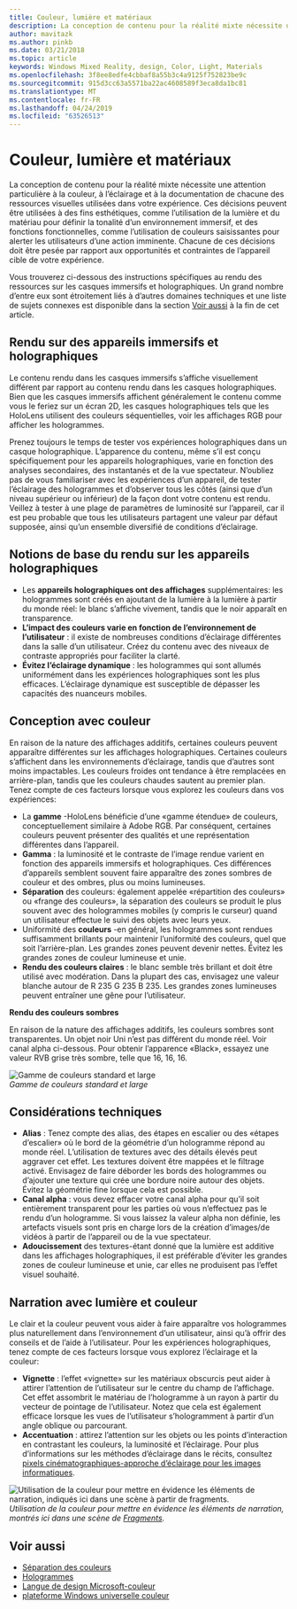 ```yaml
---
title: Couleur, lumière et matériaux
description: La conception de contenu pour la réalité mixte nécessite une attention particulière à la couleur, à l’éclairage et à la documentation de chacune des ressources visuelles utilisées dans votre expérience.
author: mavitazk
ms.author: pinkb
ms.date: 03/21/2018
ms.topic: article
keywords: Windows Mixed Reality, design, Color, Light, Materials
ms.openlocfilehash: 3f8ee8edfe4cbbaf8a55b3c4a9125f752823be9c
ms.sourcegitcommit: 915d3cc63a5571ba22ac4608589f3eca8da1bc81
ms.translationtype: MT
ms.contentlocale: fr-FR
ms.lasthandoff: 04/24/2019
ms.locfileid: "63526513"
---
```

# <a name="color-light-and-materials"></a>Couleur, lumière et matériaux

La conception de contenu pour la réalité mixte nécessite une attention particulière à la couleur, à l’éclairage et à la documentation de chacune des ressources visuelles utilisées dans votre expérience. Ces décisions peuvent être utilisées à des fins esthétiques, comme l’utilisation de la lumière et du matériau pour définir la tonalité d’un environnement immersif, et des fonctions fonctionnelles, comme l’utilisation de couleurs saisissantes pour alerter les utilisateurs d’une action imminente. Chacune de ces décisions doit être pesée par rapport aux opportunités et contraintes de l’appareil cible de votre expérience.

Vous trouverez ci-dessous des instructions spécifiques au rendu des ressources sur les casques immersifs et holographiques. Un grand nombre d’entre eux sont étroitement liés à d’autres domaines techniques et une liste de sujets connexes est disponible dans la section [Voir aussi](color,-light-and-materials.md#see-also) à la fin de cet article.

## <a name="rendering-on-immersive-vs-holographic-devices"></a>Rendu sur des appareils immersifs et holographiques

Le contenu rendu dans les casques immersifs s’affiche visuellement différent par rapport au contenu rendu dans les casques holographiques. Bien que les casques immersifs affichent généralement le contenu comme vous le feriez sur un écran 2D, les casques holographiques tels que les HoloLens utilisent des couleurs séquentielles, voir les affichages RGB pour afficher les hologrammes.

Prenez toujours le temps de tester vos expériences holographiques dans un casque holographique. L’apparence du contenu, même s’il est conçu spécifiquement pour les appareils holographiques, varie en fonction des analyses secondaires, des instantanés et de la vue spectateur. N’oubliez pas de vous familiariser avec les expériences d’un appareil, de tester l’éclairage des hologrammes et d’observer tous les côtés (ainsi que d’un niveau supérieur ou inférieur) de la façon dont votre contenu est rendu. Veillez à tester à une plage de paramètres de luminosité sur l’appareil, car il est peu probable que tous les utilisateurs partagent une valeur par défaut supposée, ainsi qu’un ensemble diversifié de conditions d’éclairage.

## <a name="fundamentals-of-rendering-on-holographic-devices"></a>Notions de base du rendu sur les appareils holographiques
* Les **appareils holographiques ont des affichages** supplémentaires: les hologrammes sont créés en ajoutant de la lumière à la lumière à partir du monde réel: le blanc s’affiche vivement, tandis que le noir apparaît en transparence.
* **L’impact des couleurs varie en fonction de l’environnement de l’utilisateur** : il existe de nombreuses conditions d’éclairage différentes dans la salle d’un utilisateur. Créez du contenu avec des niveaux de contraste appropriés pour faciliter la clarté.
* **Évitez l’éclairage dynamique** : les hologrammes qui sont allumés uniformément dans les expériences holographiques sont les plus efficaces. L’éclairage dynamique est susceptible de dépasser les capacités des nuanceurs mobiles.

## <a name="designing-with-color"></a>Conception avec couleur

En raison de la nature des affichages additifs, certaines couleurs peuvent apparaître différentes sur les affichages holographiques. Certaines couleurs s’affichent dans les environnements d’éclairage, tandis que d’autres sont moins impactables. Les couleurs froides ont tendance à être remplacées en arrière-plan, tandis que les couleurs chaudes sautent au premier plan. Tenez compte de ces facteurs lorsque vous explorez les couleurs dans vos expériences:
* La **gamme** -HoloLens bénéficie d’une «gamme étendue» de couleurs, conceptuellement similaire à Adobe RGB. Par conséquent, certaines couleurs peuvent présenter des qualités et une représentation différentes dans l’appareil.
* **Gamma** : la luminosité et le contraste de l’image rendue varient en fonction des appareils immersifs et holographiques. Ces différences d’appareils semblent souvent faire apparaître des zones sombres de couleur et des ombres, plus ou moins lumineuses.
* **Séparation** des couleurs: également appelée «répartition des couleurs» ou «frange des couleurs», la séparation des couleurs se produit le plus souvent avec des hologrammes mobiles (y compris le curseur) quand un utilisateur effectue le suivi des objets avec leurs yeux.
* Uniformité des **couleurs** -en général, les hologrammes sont rendues suffisamment brillants pour maintenir l’uniformité des couleurs, quel que soit l’arrière-plan. Les grandes zones peuvent devenir nettes. Évitez les grandes zones de couleur lumineuse et unie.
* **Rendu des couleurs claires** : le blanc semble très brillant et doit être utilisé avec modération. Dans la plupart des cas, envisagez une valeur blanche autour de R 235 G 235 B 235. Les grandes zones lumineuses peuvent entraîner une gêne pour l’utilisateur.

**Rendu des couleurs sombres**

En raison de la nature des affichages additifs, les couleurs sombres sont transparentes. Un objet noir Uni n’est pas différent du monde réel. Voir canal alpha ci-dessous. Pour obtenir l’apparence «Black», essayez une valeur RVB grise très sombre, telle que 16, 16, 16.

![Gamme de couleurs standard et large](images/640px-widegamut.png)<br>
*Gamme de couleurs standard et large*

## <a name="technical-considerations"></a>Considérations techniques
* **Alias** : Tenez compte des alias, des étapes en escalier ou des «étapes d’escalier» où le bord de la géométrie d’un hologramme répond au monde réel. L’utilisation de textures avec des détails élevés peut aggraver cet effet. Les textures doivent être mappées et le filtrage activé. Envisagez de faire déborder les bords des hologrammes ou d’ajouter une texture qui crée une bordure noire autour des objets. Évitez la géométrie fine lorsque cela est possible.
* **Canal alpha** : vous devez effacer votre canal alpha pour qu’il soit entièrement transparent pour les parties où vous n’effectuez pas le rendu d’un hologramme. Si vous laissez la valeur alpha non définie, les artefacts visuels sont pris en charge lors de la création d’images/de vidéos à partir de l’appareil ou de la vue spectateur.
* **Adoucissement** des textures-étant donné que la lumière est additive dans les affichages holographiques, il est préférable d’éviter les grandes zones de couleur lumineuse et unie, car elles ne produisent pas l’effet visuel souhaité.

## <a name="storytelling-with-light-and-color"></a>Narration avec lumière et couleur

Le clair et la couleur peuvent vous aider à faire apparaître vos hologrammes plus naturellement dans l’environnement d’un utilisateur, ainsi qu’à offrir des conseils et de l’aide à l’utilisateur. Pour les expériences holographiques, tenez compte de ces facteurs lorsque vous explorez l’éclairage et la couleur:
* **Vignette** : l’effet «vignette» sur les matériaux obscurcis peut aider à attirer l’attention de l’utilisateur sur le centre du champ de l’affichage. Cet effet assombrit le matériau de l’hologramme à un rayon à partir du vecteur de pointage de l’utilisateur. Notez que cela est également efficace lorsque les vues de l’utilisateur s’hologramment à partir d’un angle oblique ou parcourant.
* **Accentuation** : attirez l’attention sur les objets ou les points d’interaction en contrastant les couleurs, la luminosité et l’éclairage. Pour plus d’informations sur les méthodes d’éclairage dans le récits, consultez [pixels cinématographiques-approche d’éclairage pour les images informatiques](http://media.siggraph.org/education/cgsource/Archive/ConfereceCourses/S96/course30.pdf).

![Utilisation de la couleur pour mettre en évidence les éléments de narration, indiqués ici dans une scène à partir de fragments.](images/640px-fragments.jpg)<br>
*Utilisation de la couleur pour mettre en évidence les éléments de narration, montrés ici dans une scène de [Fragments](https://www.microsoft.com/p/fragments/9nblggh5ggm8).*

## <a name="see-also"></a>Voir aussi
* [Séparation des couleurs](hologram-stability.md#color-separation)
* [Hologrammes](hologram.md)
* [Langue de design Microsoft-couleur](https://www.microsoft.com/design/color)
* [plateforme Windows universelle couleur](https://docs.microsoft.com/windows/uwp/style/color)
